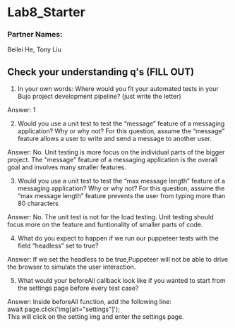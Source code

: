 # Lab8_Starter

### Partner Names:
Beilei He, Tony Liu

## Check your understanding q's (FILL OUT)
1. In your own words: Where would you fit your automated tests in your Bujo project development pipeline? (just write the letter)

Answer: 1

2. Would you use a unit test to test the “message” feature of a messaging application? Why or why not? For this question, assume the “message” feature allows a user to write and send a message to another user.

Answer: No. Unit testing is more focus on the individual parts of the bigger project. The "message" feature of a messaging application is the overall goal and involves many smaller features.

3. Would you use a unit test to test the “max message length” feature of a messaging application? Why or why not? For this question, assume the “max message length” feature prevents the user from typing more than 80 characters

Answer: No. The unit test is not for the load testing. Unit testing should focus more on the feature and funtionality of smaller parts of code.

4. What do you expect to happen if we run our puppeteer tests with the field “headless” set to true?

Answer: If we set the headless to be true,Puppeteer will not be able to drive the browser to simulate the user interaction. 


5. What would your beforeAll callback look like if you wanted to start from the settings page before every test case?

Answer: Inside beforeAll function, add the following line:\
await page.click('img[alt="settings"]');\
This will click on the setting img and enter the settings page.

